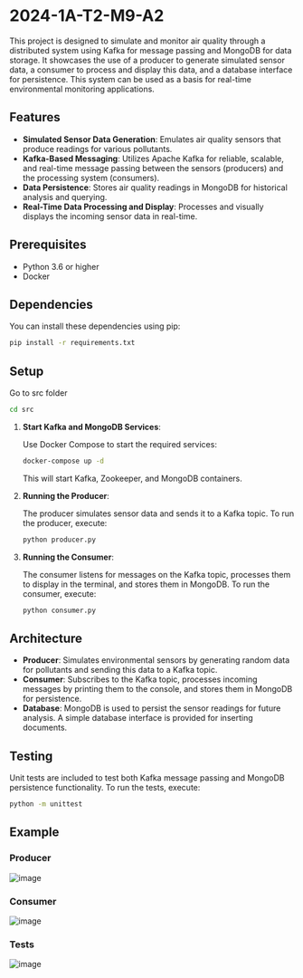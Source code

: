 # 2024-1A-T2-M9-A2

This project is designed to simulate and monitor air quality through a distributed system using Kafka for message passing and MongoDB for data storage. It showcases the use of a producer to generate simulated sensor data, a consumer to process and display this data, and a database interface for persistence. This system can be used as a basis for real-time environmental monitoring applications.

## Features

-   **Simulated Sensor Data Generation**: Emulates air quality sensors that produce readings for various pollutants.
-   **Kafka-Based Messaging**: Utilizes Apache Kafka for reliable, scalable, and real-time message passing between the sensors (producers) and the processing system (consumers).
-   **Data Persistence**: Stores air quality readings in MongoDB for historical analysis and querying.
-   **Real-Time Data Processing and Display**: Processes and visually displays the incoming sensor data in real-time.

## Prerequisites

-   Python 3.6 or higher
-   Docker

## Dependencies

You can install these dependencies using pip:

```bash
pip install -r requirements.txt
```

## Setup

Go to src folder

```bash
cd src
```

1. **Start Kafka and MongoDB Services**:

    Use Docker Compose to start the required services:

    ```bash
    docker-compose up -d
    ```

    This will start Kafka, Zookeeper, and MongoDB containers.

2. **Running the Producer**:

    The producer simulates sensor data and sends it to a Kafka topic. To run the producer, execute:

    ```bash
    python producer.py
    ```

3. **Running the Consumer**:

    The consumer listens for messages on the Kafka topic, processes them to display in the terminal, and stores them in MongoDB. To run the consumer, execute:

    ```bash
    python consumer.py
    ```

## Architecture

-   **Producer**: Simulates environmental sensors by generating random data for pollutants and sending this data to a Kafka topic.
-   **Consumer**: Subscribes to the Kafka topic, processes incoming messages by printing them to the console, and stores them in MongoDB for persistence.
-   **Database**: MongoDB is used to persist the sensor readings for future analysis. A simple database interface is provided for inserting documents.

## Testing

Unit tests are included to test both Kafka message passing and MongoDB persistence functionality. To run the tests, execute:

```bash
python -m unittest
```

## Example

### Producer
![image](https://github.com/ViniciosLugli/2024-1A-T2-M9-A2/assets/40807526/aea2c1be-527a-4f83-a198-1527551f488d)

### Consumer
![image](https://github.com/ViniciosLugli/2024-1A-T2-M9-A2/assets/40807526/16f86926-5503-4036-aa45-93c9a42e3247)

### Tests
![image](https://github.com/ViniciosLugli/2024-1A-T2-M9-A2/assets/40807526/edba3c0c-2b10-421c-930a-b1c136c88242)
